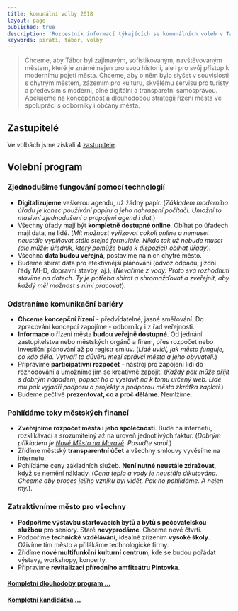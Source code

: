 ```yaml
---
title: komunální volby 2018
layout: page
published: true
description: 'Rozcestník informací týkajících se komunálních voleb v Táboře'
keywords: piráti, tábor, volby
---
```


> Chceme, aby Tábor byl zajímavým, sofistikovaným, navštěvovaným městem,
které je známé nejen pro svou historii, ale i pro svůj přístup k modernímu pojetí města.
Chceme, aby o něm bylo slyšet v souvislosti s chytrým městem, zázemím pro kulturu,
skvělému servisu pro turisty
a především s moderní, plně digitální a transparetní samosprávou.
Apelujeme na koncepčnost a dlouhodobou strategii řízení města ve spolupráci s odborníky i občany města.<br />

## Zastupitelé

Ve volbách jsme získali 4 [zastupitele](/zastupitele/).

## Volební program

### Zjednodušíme fungování pomocí <a name="tech">technologií</a>
- __Digitalizujeme__ veškerou agendu, už žádný papír.
  (_Základem moderního úřadu je konec používání papíru a jeho nahrazení počítači. Umožní to masivní zjednodušení a propojeni agend i dat._)
- Všechny úřady mají být __kompletně dostupné online__. Obíhat po úřadech mají data, ne lidé.
  (_Mít možnost vyřizovat cokoli online a nemuset neustále vyplňovat stále stejné formuláře. Nikdo tak už nebude muset (ale může; úředník, který pomůže bude k dispozici) obíhat úřady_).
- Všechna __data budou veřejná__, postavíme na nich chytré město.
- Budeme sbírat data pro efektivnější plánování (odvoz odpadu, jízdní řády MHD, dopravní stavby, aj.). (_Nevaříme z vody. Proto svá rozhodnutí stavíme na datech.
  Ty je potřeba sbírat a shromažďovat a zveřejnit, aby každý měl možnost s nimi pracovat_).

### Odstraníme komunikační <a name="bari">bariéry</a>
- __Chceme koncepční řízení__ - předvídatelné, jasné směřování.
Do zpracování koncepcí zapojíme - odborníky i z řad veřejnosti.
- __Informace__ o řízení města __budou veřejně dostupné__.
Od jednání zastupitelstva nebo městských orgánů a firem, přes rozpočet nebo investiční plánování až po registr smluv. (_Lidé uvidí, jak město funguje, co kdo děla. Vytváří to důvěru mezi správci města a jeho obyvateli._)
- Připravíme __participativní rozpočet__ - nástroj pro zapojení lidí do rozhodování a umožníme jim se kreativně zapojit. (_Každý pak může přijít s dobrým nápadem, popsat ho a vystavit na k tomu určený web. Lidé mu pak vyjadří podporu a projekty s podporou město zkrátka zaplatí._)
- Budeme pečlivě __prezentovat, co a proč děláme__. Nemlžíme.

### Pohlídáme toky městských financí
- __Zveřejníme rozpočet města i jeho společností__. Bude na internetu, rozklikávací a srozumitelný až na úroveň jednotlivých faktur. (_Dobrým příkladem je [Nové Město na Moravě](http://rozpocet.nmnm.cz/cz/). Posuďte sami._)
- Zřídíme městský __transparentní účet__ a všechny smlouvy vyvěsíme na internetu.
- Pohlídáme ceny základních služeb.
__Není nutné neustále zdražovat__, když se nemění náklady. (_Cena tepla a vody je neustále dikutována. Chceme aby proces jejího vzniku byl vidět. Pak ho pohlídáme. A nejen my._).

### Zatraktivníme město pro všechny
- __Podpoříme výstavbu startovacích bytů a bytů s pečovatelskou službou__ pro seniory.
Staré __nevyprodáme__. Chceme nové čtvrti.
- Podpoříme __technické vzdělávání__, ideálně zřízením __vysoké školy__.
Oživíme tím město a přilákáme technologické firmy.
- Zřídíme __nové multifunkční kulturní centrum__, kde se budou pořádat výstavy, workshopy, koncerty.
- Připravíme __revitalizaci přírodního amfiteátru Pintovka__.

#### [Kompletní dlouhodobý program ...](program/)

<a name="kandidatka"></a>

#### [Kompletní kandidátka ...](kandidatka/)
